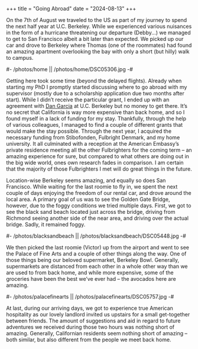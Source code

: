 +++
title = "Going Abroad"
date = "2024-08-13"
+++

On the 7th of August we traveled to the US as part of my journey to spend the next half year at U.C. Berkeley. While we experienced various nuisances in the form of a hurricane threatening our departure (Debby...) we managed to get to San Francisco albeit a bit later than expected. We picked up our car and drove to Berkeley where Thomas (one of the roommates) had found an amazing apartment overlooking the bay with only a short (but hilly) walk to campus.

#- /photos/home || /photos/home/DSC05306.jpg -#

Getting here took some time (beyond the delayed flights). Already when starting my PhD I promptly started discussing where to go abroad with my supervisor (mostly due to a scholarship application due two months after start). While I didn’t receive the particular grant, I ended up with an agreement with [Dan Garcia]( https://www2.eecs.berkeley.edu/Faculty/Homepages/garcia.html) at U.C. Berkeley but no money to get there. It’s no secret that California is way more expensive than back home, and so I found myself in a lack of funding for my stay. Thankfully, through the help of various colleagues, I managed to find a couple of different grants that would make the stay possible. Through the next year, I acquired the necessary funding from Stibofonden, Fulbright Denmark, and my home university. It all culminated with a reception at the American Embassy’s private residence meeting all the other Fulbrighters for the coming term – an amazing experience for sure, but compared to what others are doing out in the big wide world, ones own research fades in comparison. I am certain that the majority of those Fulbrighters I met will do great things in the future.

Location-wise Berkeley seems amazing, and equally so does San Francisco. While waiting for the last roomie to fly in, we spent the next couple of days enjoying the freedom of our rental car, and drove around the local area. A primary goal of us was to see the Golden Gate Bridge, however, due to the foggy conditions we tried multiple days. First, we got to see the black sand beach located just across the bridge, driving from Richmond seeing another side of the near area, and driving over the actual bridge. Sadly, it remained foggy.

#- /photos/blacksandbeach || /photos/blacksandbeach/DSC05448.jpg -#

We then picked the last roomie (Victor) up from the airport and went to see the Palace of Fine Arts and a couple of other things along the way. One of those things being our beloved supermarket, Berkeley Bowl. Generally, supermarkets are distanced from each other in a whole other way than we are used to from back home, and while more expensive, some of the groceries have been the best we’ve ever had – the avocados here are amazing.

#- /photos/palacefinearts || /photos/palacefinearts/DSC05757.jpg -#

At last, during our arriving days, we got to experience true American hospitality as our lovely landlord invited us upstairs for a small get-together between friends. The amount of suggestions and aid in regard to future adventures we received during those two hours was nothing short of amazing. Generally, Californian residents seem nothing short of amazing – both similar, but also different from the people we meet back home.
